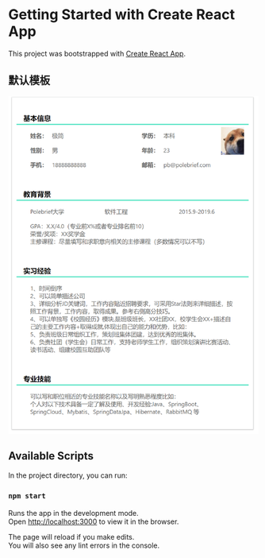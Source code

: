 # Getting Started with Create React App

This project was bootstrapped with [Create React App](https://github.com/facebook/create-react-app).

## 默认模板
![](./src/imgs/demo0.png)

## Available Scripts

In the project directory, you can run:

### `npm start`

Runs the app in the development mode.\
Open [http://localhost:3000](http://localhost:3000) to view it in the browser.

The page will reload if you make edits.\
You will also see any lint errors in the console.